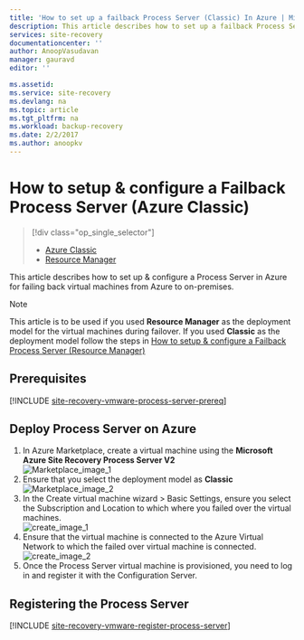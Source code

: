```yaml
---
title: 'How to set up a failback Process Server (Classic) In Azure | Microsoft Docs'
description: This article describes how to set up a failback Process Server(Classic) In Azure.
services: site-recovery
documentationcenter: ''
author: AnoopVasudavan
manager: gauravd
editor: ''

ms.assetid:
ms.service: site-recovery
ms.devlang: na
ms.topic: article
ms.tgt_pltfrm: na
ms.workload: backup-recovery
ms.date: 2/2/2017
ms.author: anoopkv
---
```


# How to setup & configure a Failback Process Server (Azure Classic)
> [!div class="op_single_selector"]
> * [Azure Classic ](./site-recovery-vmware-setup-azure-ps-classic.md)
> * [Resource Manager](./site-recovery-vmware-setup-azure-ps-arm.md)

This article describes how to set up & configure a Process Server in Azure for failing back virtual machines from Azure to on-premises.

> [!NOTE]
> This article is to be used if you used **Resource Manager** as the deployment model for the virtual machines during failover. If you used **Classic** as the deployment model follow the steps in [How to setup & configure a Failback Process Server (Resource Manager)](./site-recovery-vmware-setup-azure-ps-arm.md)

## Prerequisites

[!INCLUDE [site-recovery-vmware-process-server-prereq](../../includes/site-recovery-vmware-azure-process-server-prereq.md)]

## Deploy Process Server on Azure

1. In Azure Marketplace, create a virtual machine using the **Microsoft Azure Site Recovery Process Server V2** </br>
    ![Marketplace_image_1](./media/site-recovery-vmware-setup-azure-ps-classic/marketplace-ps-image.png)
2. Ensure that you select the deployment model as **Classic** </br>
  ![Marketplace_image_2](./media/site-recovery-vmware-setup-azure-ps-classic/marketplace-ps-image-classic.png)
3. In the Create virtual machine wizard > Basic Settings, ensure you select the Subscription and Location to which where you failed over the virtual machines.</br>
  ![create_image_1](./media/site-recovery-vmware-setup-azure-ps-classic/azureps-classic-basic-info.png)
4. Ensure that the virtual machine is connected to the Azure Virtual Network to which the failed over virtual machine is connected.</br>
  ![create_image_2](./media/site-recovery-vmware-setup-azure-ps-classic/azureps-classic-settings.png)
5. Once the Process Server virtual machine is provisioned, you need to log in and register it with the Configuration Server.

## Registering the Process Server

[!INCLUDE [site-recovery-vmware-register-process-server](../../includes/site-recovery-vmware-register-process-server.md)]
